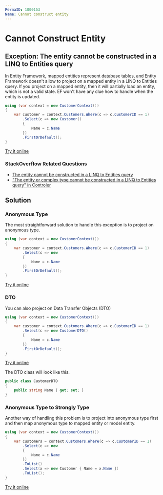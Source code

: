 ```yaml
---
PermaID: 1000153
Name: Cannot construct entity
---
```


# Cannot Construct Entity

## Exception: The entity cannot be constructed in a LINQ to Entities query

In Entity Framework, mapped entities represent database tables, and Entity Framework doesn't allow to project on a mapped entity in a LINQ to Entities query.  If you project on a mapped entity, then it will partially load an entity, which is not a valid state. EF won't have any clue how to handle when the entity is updated. 

```csharp
using (var context = new CustomerContext())
{
    var customer = context.Customers.Where(c => c.CustomerID == 1)
        .Select(c => new Customer()
        {
            Name = c.Name
        })
        .FirstOrDefault();
}
```
[Try it online](https://dotnetfiddle.net/2Xk5Lv)

### StackOverflow Related Questions

 - [The entity cannot be constructed in a LINQ to Entities query](https://stackoverflow.com/questions/5325797/the-entity-cannot-be-constructed-in-a-linq-to-entities-query)
 - ["The entity or complex type cannot be constructed in a LINQ to Entities query" in Controler](https://stackoverflow.com/questions/31920656/the-entity-or-complex-type-cannot-be-constructed-in-a-linq-to-entities-query-i)

## Solution

### Anonymous Type

The most straightforward solution to handle this exception is to project on anonymous type.

```csharp
using (var context = new CustomerContext())
{
    var customer = context.Customers.Where(c => c.CustomerID == 1)
        .Select(c => new 
        {
            Name = c.Name
        })
        .FirstOrDefault();
}
```
[Try it online](https://dotnetfiddle.net/15PVUO)

### DTO
You can also project on Data Transfer Objects (DTO)

```csharp
using (var context = new CustomerContext())
{
    var customer = context.Customers.Where(c => c.CustomerID == 1)
        .Select(c => new CustomerDTO()
        {
            Name = c.Name
        })
        .FirstOrDefault();
}
```
[Try it online](https://dotnetfiddle.net/BOPBjN)

The DTO class will look like this.

```csharp
public class CustomerDTO
{
    public string Name { get; set; }
}
```

### Anonymous Type to Strongly Type

Another way of handling this problem is to project into anonymous type first and then map anonymous type to mapped entity or model entity.

```csharp
using (var context = new CustomerContext())
{
    var customers = context.Customers.Where(c => c.CustomerID == 1)
        .Select(c => new
        {
            Name = c.Name
        })
        .ToList()
        .Select(x => new Customer { Name = x.Name })
        .ToList();
}
```
[Try it online](https://dotnetfiddle.net/dzk5Jx)